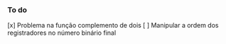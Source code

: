 ### To do
 [x] Problema na função complemento de dois
 [ ] Manipular a ordem dos registradores no número binário final
